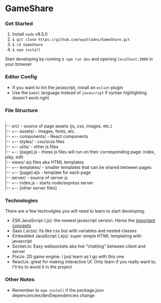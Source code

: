 # GameShare

### Get Started
1. Install ```node``` v8.5.0
2. ```$ git clone https://github.com/wyattades/GameShare.git```
3. ```$ cd GameShare```
4. ```$ npm install```

Start developing by running ```$ npm run dev``` and opening ```localhost:3000``` in your browser

### Editor Config
- If you want to lint the javascript, install an ```eslint``` plugin
- Use the ```babel``` language instead of ```javascript``` if syntax highlighting doesn't work right

### File Structure

.  
|-- src/ - source of page assets (js, css, images, etc.)  
|-- +-- assets/ - images, fonts, etc.   
|-- +-- components/ - React components  
|-- +-- styles/ - css/scss files   
|-- +-- utils/ - other js files  
|-- +-- [page].js - these js files will run on their corresponding page: index, play, edit  
|-- views/ ejs files aka HTML templates  
|-- +-- templates/ - smaller templates that can be shared between pages  
|-- +-- [page].ejs - template for each page  
|-- server/ - source of server js  
|-- +-- index.js - starts node/express server  
|-- +-- [other server files]  

### Technologies
There are a few technolgies you will need to learn to start developing:
- ES6 JavaScript (.js): the newest javascript version. Heres the [important concepts](https://webapplog.com/es6/)
- Sass (.scss): Its like css but with variables and nested classes
- Embedded JavaScript (.ejs): super simple HTML templating with javascript
- Socket.io: Easy websockets aka live "chatting" between client and server
- PixiJs: 2D game engine. I just learn as I go with this one
- ReactJs: great for making interactive UI. Only learn if you really want to, I'll try to avoid it in the project

### Other Notes
- Remember to ```npm install``` if the package.json depencencies/devDependencies change

